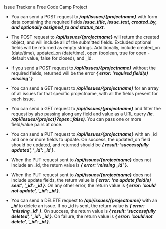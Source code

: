 Issue Tracker a Free Code Camp Project

* You can send a POST request to ***/api/issues/{projectname}*** with form data containing the required fields ***issue_title, issue_text, created_by, and optionally assigned_to and status_text***.

* The POST request to ***/api/issues/{projectname}*** will return the created object, and will include all of the submitted fields. Excluded optional fields will be returned as empty strings. Additionally, include created_on (date/time), updated_on (date/time), open (boolean, true for open - default value, false for closed), and _id.

* If you send a POST request to ***/api/issues/{projectname}*** without the required fields, returned will be the error ***{ error: 'required field(s) missing' }***

* You can send a GET request to ***/api/issues/{projectname}*** for an array of all issues for that specific projectname, with all the fields present for each issue.

* You can send a GET request to ***/api/issues/{projectname}*** and filter the request by also passing along any field and value as a URL query ***(ie. /api/issues/{project}?open=false)***. You can pass one or more field/value pairs at once.

* You can send a PUT request to ***/api/issues/{projectname}*** with an _id and one or more fields to update. On success, the updated_on field should be updated, and returned should be ***{  result: 'successfully updated', '_id': _id }***.

* When the PUT request sent to ***/api/issues/{projectname}*** does not include an _id, the return value is ***{ error: 'missing _id' }***.

* When the PUT request sent to ***/api/issues/{projectname}*** does not include update fields, the return value is ***{ error: 'no update field(s) sent', '_id': _id }***. On any other error, the return value is ***{ error: 'could not update', '_id': _id }***.

* You can send a DELETE request to ***/api/issues/{projectname}*** with an ***_id*** to delete an issue. If no _id is sent, the return value is ***{ error: 'missing _id' }***. On success, the return value is ***{ result: 'successfully deleted', '_id': _id }***. On failure, the return value is ***{ error: 'could not delete', '_id': _id }***.
